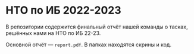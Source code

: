 # НТО по ИБ 2022-2023

В репозитории содержится финальный отчёт нашей команды о тасках, решённых нами на НТО по ИБ 22-23.

Основной отчёт — `report.pdf`. В папках находятся скрины и код.
